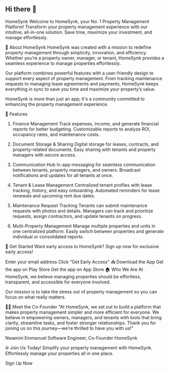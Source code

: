 ## Hi there 👋

<!--

**Here are some ideas to get you started:**

🙋‍♀️ A short introduction - what is your organization all about?
🌈 Contribution guidelines - how can the community get involved?
👩‍💻 Useful resources - where can the community find your docs? Is there anything else the community should know?
🍿 Fun facts - what does your team eat for breakfast?
🧙 Remember, you can do mighty things with the power of [Markdown](https://docs.github.com/github/writing-on-github/getting-started-with-writing-and-formatting-on-github/basic-writing-and-formatting-syntax)
-->
HomeSynk
Welcome to HomeSynk, your No. 1 Property Management Platform!
Transform your property management experience with our intuitive, all-in-one solution. Save time, maximize your investment, and manage effortlessly.

🚀 About HomeSynk
HomeSynk was created with a mission to redefine property management through simplicity, innovation, and efficiency. Whether you’re a property owner, manager, or tenant, HomeSynk provides a seamless experience to manage properties effortlessly.

Our platform combines powerful features with a user-friendly design to support every aspect of property management. From tracking maintenance requests to managing lease agreements and payments, HomeSynk keeps everything in sync to save you time and maximize your property’s value.

HomeSynk is more than just an app; it's a community committed to enhancing the property management experience.

🌟 Features
1. Finance Management
Track expenses, income, and generate financial reports for better budgeting.
Customizable reports to analyze ROI, occupancy rates, and maintenance costs.

2. Document Storage & Sharing
Digital storage for leases, contracts, and property-related documents.
Easy sharing with tenants and property managers with secure access.


3. Communication Hub
In-app messaging for seamless communication between tenants, property managers, and owners.
Broadcast notifications and updates for all tenants at once.


4. Tenant & Lease Management
Centralized tenant profiles with lease tracking, history, and easy onboarding.
Automated reminders for lease renewals and upcoming rent due dates.


5. Maintenance Request Tracking
Tenants can submit maintenance requests with photos and details.
Managers can track and prioritize requests, assign contractors, and update tenants on progress.


6. Multi-Property Management
Manage multiple properties and units in one centralized platform.
Easily switch between properties and generate individual or consolidated reports.

📱 Get Started
Want early access to HomeSynk?
Sign up now for exclusive early access!

Enter your email address
Click "Get Early Access"
📥 Download the App
Get the app on Play Store
Get the app on App Store
🏠 Who We Are
At HomeSynk, we believe managing properties should be effortless, transparent, and accessible for everyone involved.

Our mission is to take the stress out of property management so you can focus on what really matters.


👨‍💻 Meet the Co-Founder
"At HomeSynk, we set out to build a platform that makes property management simpler and more efficient for everyone. We believe in empowering owners, managers, and tenants with tools that bring clarity, streamline tasks, and foster stronger relationships. Thank you for joining us on this journey—we’re thrilled to have you with us!"

Nwamini Emmanuel
Software Engineer, Co-Founder HomeSynk

🌐 Join Us Today!
Simplify your property management with HomeSynk.
Effortlessly manage your properties all in one place.

Sign Up Now
